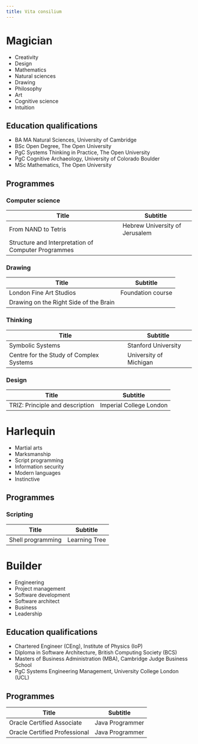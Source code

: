 ```yaml
---
title: Vita consilium
---
```


# Magician

* Creativity
* Design
* Mathematics
* Natural sciences
* Drawing
* Philosophy
* Art
* Cognitive science
* Intuition

## Education qualifications

* BA MA Natural Sciences, University of Cambridge
* BSc Open Degree, The Open University
* PgC Systems Thinking in Practice, The Open University
* PgC Cognitive Archaeology, University of Colorado Boulder
* MSc Mathematics, The Open University

## Programmes

### Computer science

| Title | Subtitle |
|---|---|
| From NAND to Tetris | Hebrew University of Jerusalem |
| Structure and Interpretation of Computer Programmes | |

### Drawing

| Title | Subtitle |
|---|---|
| London Fine Art Studios | Foundation course |
| Drawing on the Right Side of the Brain |  |

### Thinking

| Title | Subtitle |
|---|---|
| Symbolic Systems | Stanford University |
| Centre for the Study of Complex Systems | University of Michigan |

### Design

| Title | Subtitle |
|---|---|
| TRIZ: Principle and description | Imperial College London |

# Harlequin

* Martial arts
* Marksmanship
* Script programming
* Information security
* Modern languages
* Instinctive

## Programmes

### Scripting

| Title | Subtitle |
|---|---|
| Shell programming | Learning Tree |

# Builder

* Engineering
* Project management
* Software development
* Software architect
* Business
* Leadership

## Education qualifications

* Chartered Engineer (CEng), Institute of Physics (IoP)
* Diploma in Software Architecture, British Computing Society (BCS)
* Masters of Business Administration (MBA), Cambridge Judge Business School
* PgC Systems Engineering Management, University College London (UCL)

## Programmes

| Title | Subtitle |
|---|---|
| Oracle Certified Associate | Java Programmer |
| Oracle Certified Professional | Java Programmer |
